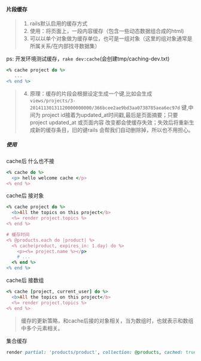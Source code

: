#### 片段缓存
>1. rails默认启用的缓存方式
>2. 使用：将页面上，一段内容缓存（包含一些动态数据组合成的html)
>3. 可以以单个对象做为缓存单位，也可是一组对象（这里的组对象通常是所属关系/在内部找寻数据集）

ps: 开发环境测试缓存，`rake dev:cache`(会创建tmp/caching-dev.txt)

```ruby
<% cache project do %>
   ...
<% end %>
```
>4. 原理：缓存的片段会根据设定生成一个键,比如会生成 `views/projects/3-20141130131120000000000/366bcee2ae9bd3aa0738785aea6ec97d` 键,中间为 project id接着为updated_at时间戳,最后是页面摘要；只要project updated_at 或页面内容 改变都会使缓存失效；失效后将重新生成新的缓存条目，旧的键rails 会帮我们自动删除掉，所以也不用担心。

##### 使用
cache后 什么也不接
```ruby
<% cache do %>
  <p> hello welcome cache </p>
<% end %>
```

cache后 接对象
```ruby
<% cache project do %>
  <b>All the topics on this project</b>
  <%= render project.topics %>
<% end %>

# 缓存时间
<% @products.each do |product| %>
  <% cache(product, expires_in: 1.day) do %>
    <p><%= project.name %></p>
    # ...
  <% end %>
<% end %>
``` 

cache后 接数组
```ruby
<% cache [project, current_user] do %>
  <b>All the topics on this project</b>
  <%= render project.topics %>
<% end %>
```
>缓存的更新策略，和cache后接的对象相关，当为数组时，也就表示和数组中多个元素相关。

集合缓存
```ruby
render partial: 'products/product', collection: @products, cached: true
```








